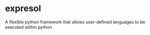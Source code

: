 # expresol

A flexible python framework that allows user-defined languages to be executed within python